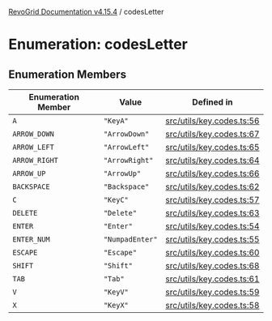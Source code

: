 [RevoGrid Documentation v4.15.4](README.md) / codesLetter

# Enumeration: codesLetter

## Enumeration Members

| Enumeration Member | Value | Defined in |
| ------ | ------ | ------ |
| `A` | `"KeyA"` | [src/utils/key.codes.ts:56](https://github.com/revolist/revogrid/blob/1645225511bdf49c1a62fd26a91ac5b7e1558fd9/src/utils/key.codes.ts#L56) |
| `ARROW_DOWN` | `"ArrowDown"` | [src/utils/key.codes.ts:67](https://github.com/revolist/revogrid/blob/1645225511bdf49c1a62fd26a91ac5b7e1558fd9/src/utils/key.codes.ts#L67) |
| `ARROW_LEFT` | `"ArrowLeft"` | [src/utils/key.codes.ts:65](https://github.com/revolist/revogrid/blob/1645225511bdf49c1a62fd26a91ac5b7e1558fd9/src/utils/key.codes.ts#L65) |
| `ARROW_RIGHT` | `"ArrowRight"` | [src/utils/key.codes.ts:64](https://github.com/revolist/revogrid/blob/1645225511bdf49c1a62fd26a91ac5b7e1558fd9/src/utils/key.codes.ts#L64) |
| `ARROW_UP` | `"ArrowUp"` | [src/utils/key.codes.ts:66](https://github.com/revolist/revogrid/blob/1645225511bdf49c1a62fd26a91ac5b7e1558fd9/src/utils/key.codes.ts#L66) |
| `BACKSPACE` | `"Backspace"` | [src/utils/key.codes.ts:62](https://github.com/revolist/revogrid/blob/1645225511bdf49c1a62fd26a91ac5b7e1558fd9/src/utils/key.codes.ts#L62) |
| `C` | `"KeyC"` | [src/utils/key.codes.ts:57](https://github.com/revolist/revogrid/blob/1645225511bdf49c1a62fd26a91ac5b7e1558fd9/src/utils/key.codes.ts#L57) |
| `DELETE` | `"Delete"` | [src/utils/key.codes.ts:63](https://github.com/revolist/revogrid/blob/1645225511bdf49c1a62fd26a91ac5b7e1558fd9/src/utils/key.codes.ts#L63) |
| `ENTER` | `"Enter"` | [src/utils/key.codes.ts:54](https://github.com/revolist/revogrid/blob/1645225511bdf49c1a62fd26a91ac5b7e1558fd9/src/utils/key.codes.ts#L54) |
| `ENTER_NUM` | `"NumpadEnter"` | [src/utils/key.codes.ts:55](https://github.com/revolist/revogrid/blob/1645225511bdf49c1a62fd26a91ac5b7e1558fd9/src/utils/key.codes.ts#L55) |
| `ESCAPE` | `"Escape"` | [src/utils/key.codes.ts:60](https://github.com/revolist/revogrid/blob/1645225511bdf49c1a62fd26a91ac5b7e1558fd9/src/utils/key.codes.ts#L60) |
| `SHIFT` | `"Shift"` | [src/utils/key.codes.ts:68](https://github.com/revolist/revogrid/blob/1645225511bdf49c1a62fd26a91ac5b7e1558fd9/src/utils/key.codes.ts#L68) |
| `TAB` | `"Tab"` | [src/utils/key.codes.ts:61](https://github.com/revolist/revogrid/blob/1645225511bdf49c1a62fd26a91ac5b7e1558fd9/src/utils/key.codes.ts#L61) |
| `V` | `"KeyV"` | [src/utils/key.codes.ts:59](https://github.com/revolist/revogrid/blob/1645225511bdf49c1a62fd26a91ac5b7e1558fd9/src/utils/key.codes.ts#L59) |
| `X` | `"KeyX"` | [src/utils/key.codes.ts:58](https://github.com/revolist/revogrid/blob/1645225511bdf49c1a62fd26a91ac5b7e1558fd9/src/utils/key.codes.ts#L58) |
